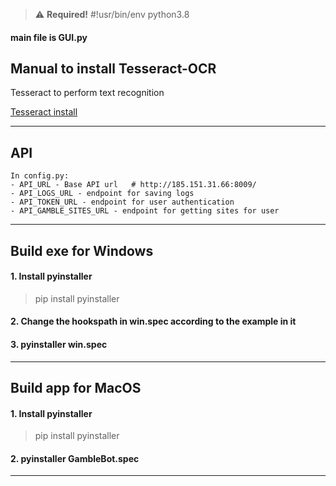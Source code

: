 >:warning: **Required!** #!usr/bin/env python3.8
#### main file is GUI.py

## Manual to install Tesseract-OCR
Tesseract to perform text recognition

[Tesseract install](https://github.com/UB-Mannheim/tesseract/wiki)

----
## API
```text
In config.py:
- API_URL - Base API url   # http://185.151.31.66:8009/
- API_LOGS_URL - endpoint for saving logs 
- API_TOKEN_URL - endpoint for user authentication
- API_GAMBLE_SITES_URL - endpoint for getting sites for user
```
---
## Build exe for Windows
#### 1. Install pyinstaller
> pip install pyinstaller
#### 2. Change the hookspath in win.spec according to the example in it
#### 3. pyinstaller win.spec

---
## Build app for MacOS
#### 1. Install pyinstaller
> pip install pyinstaller
#### 2. pyinstaller GambleBot.spec

---



